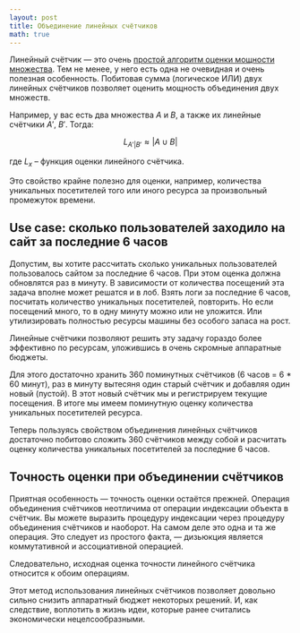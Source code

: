 ```yaml
---
layout: post
title: Объединение линейных счётчиков
math: true
---
```


Линейный счётчик — это очень [простой алгоритм оценки мощности множества](/blog/2012/12/12/linear-counter.html). Тем не менее, у него есть одна не очевидная и очень полезная особенность. Побитовая сумма (логическое ИЛИ) двух линейных счётчиков позволяет оценить мощность объединения двух множеств.

Например, у вас есть два множества $A$ и $B$, а также их линейные счётчики $A'$, $B'$. Тогда:

$$L_{A' | B'} \approx |A \cup B|$$

где $L_x$ – функция оценки линейного счётчика.

Это свойство крайне полезно для оценки, например, количества уникальных посетителей того или иного ресурса за произвольный промежуток времени.

## Use case: сколько пользователей заходило на сайт за последние 6 часов

Допустим, вы хотите рассчитать сколько уникальных пользователей пользовалось сайтом за последние 6 часов. При этом оценка должна обновлятся раз в минуту. В зависимости от количества посещений эта задача вполне может решатся и в лоб. Взять логи за последние 6 часов, посчитать количество уникальных посетителей, повторить. Но если посещений много, то в одну минуту можно или не уложится. Или утилизировать полностью ресурсы машины без особого запаса на рост.

Линейные счётчики позволяют решить эту задачу гораздо более эффективно по ресурсам, уложившись в очень скромные аппаратные бюджеты.

Для этого достаточно хранить 360 поминутных счётчиков (6 часов = 6 * 60 минут), раз в минуту вытесяня один старый счётчик и добавляя один новый (пустой). В этот новый счётчик мы и регистрируем текущие посещения. В итоге мы имеем поминутную оценку количества уникальных посетителей ресурса.

Теперь пользуясь свойством объединения линейных счётчиков достаточно побитово сложить 360 счётчиков между собой и расчитать оценку количества уникальных посетителей за последние 6 часов.

## Точность оценки при объединении счётчиков

Приятная особенность — точность оценки остаётся прежней. Операция объединения счётчиков неотличима от операции индексации объекта в счётчик. Вы можете выразить процедуру индексации через процедуру объединения счётчиков и наоборот. На самом деле это одна и та же операция. Это следует из простого факта, — дизьюкция является коммутативной и ассоциативной операцией.

Следовательно, исходная оценка точности линейного счётчика относится к обоим операциям.

Этот метод использования линейных счётчиков позволяет довольно сильно снизить аппаратный бюджет некоторых решений. И, как следствие, воплотить в жизнь идеи, которые ранее считались экономически нецелсообразными.